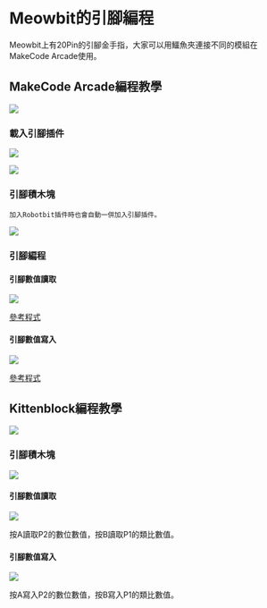 # Meowbit的引腳編程

Meowbit上有20Pin的引腳金手指，大家可以用鱷魚夾連接不同的模組在MakeCode Arcade使用。

## MakeCode Arcade編程教學

![](./images/acbanner.png)

### 載入引腳插件

![](./images/sd5.png)

![](./images/led1.png)

### 引腳積木塊

    加入Robotbit插件時也會自動一併加入引腳插件。

![](./images/led2.png)

### 引腳編程

#### 引腳數值讀取

![](./images/robotbit8.png)

[參考程式](https://makecode.com/_7ubaidLXoJai)

#### 引腳數值寫入

![](./images/robotbit9.png)

[參考程式](https://makecode.com/_46pdR89CkTD5)

##  Kittenblock編程教學

![](../functional_module/PWmodules/images/kbbanner.png)

### 引腳積木塊

![](./images/kb13.png)

#### 引腳數值讀取

![](./images/pin1.png)

按A讀取P2的數位數值，按B讀取P1的類比數值。

#### 引腳數值寫入

![](./images/pin2.png)

按A寫入P2的數位數值，按B寫入P1的類比數值。
